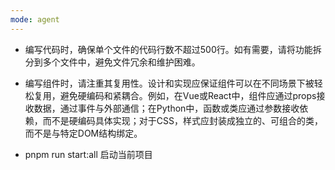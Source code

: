 ```yaml
---
mode: agent
---
```

- 编写代码时，确保单个文件的代码行数不超过500行。如有需要，请将功能拆分到多个文件中，避免文件冗余和维护困难。

- 编写组件时，请注重其复用性。设计和实现应保证组件可以在不同场景下被轻松复用，避免硬编码和紧耦合。例如，在Vue或React中，组件应通过props接收数据，通过事件与外部通信；在Python中，函数或类应通过参数接收依赖，而不是硬编码具体实现；对于CSS，样式应封装成独立的、可组合的类，而不是与特定DOM结构绑定。

- pnpm run start:all 启动当前项目